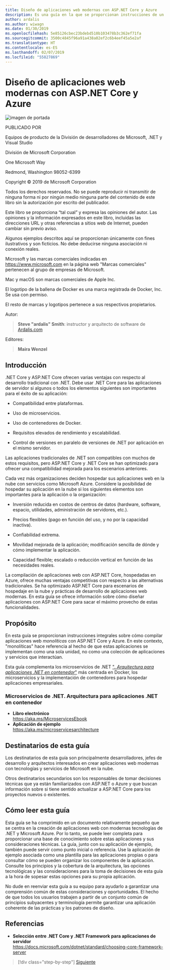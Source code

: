 ```yaml
---
title: Diseño de aplicaciones web modernas con ASP.NET Core y Azure
description: Es una guía en la que se proporcionan instrucciones de un extremo a otro sobre cómo compilar aplicaciones web monolíticas con ASP.NET Core y Azure.
author: ardalis
ms.author: wiwagn
ms.date: 01/30/2019
ms.openlocfilehash: 5e85126cbec23bdebd510b103478b3c362ef71fa
ms.sourcegitcommit: 3500c4845f96a91a438a02ef2c6b4eef45a5e2af
ms.translationtype: HT
ms.contentlocale: es-ES
ms.lasthandoff: 02/07/2019
ms.locfileid: "55827869"
---
```

# <a name="architect-modern-web-applications-with-aspnet-core-and-azure"></a>Diseño de aplicaciones web modernas con ASP.NET Core y Azure

![imagen de portada](./media/cover.png)

PUBLICADO POR

Equipos de producto de la División de desarrolladores de Microsoft, .NET y Visual Studio

División de Microsoft Corporation

One Microsoft Way

Redmond, Washington 98052-6399

Copyright © 2019 de Microsoft Corporation

Todos los derechos reservados. No se puede reproducir ni transmitir de ninguna forma ni por ningún medio ninguna parte del contenido de este libro sin la autorización por escrito del publicador.

Este libro se proporciona “tal cual” y expresa las opiniones del autor. Las opiniones y la información expresados en este libro, incluidas las direcciones URL y otras referencias a sitios web de Internet, pueden cambiar sin previo aviso.

Algunos ejemplos descritos aquí se proporcionan únicamente con fines ilustrativos y son ficticios. No debe deducirse ninguna asociación ni conexión reales.

Microsoft y las marcas comerciales indicadas en https://www.microsoft.com en la página web "Marcas comerciales" pertenecen al grupo de empresas de Microsoft.

Mac y macOS son marcas comerciales de Apple Inc.

El logotipo de la ballena de Docker es una marca registrada de Docker, Inc. Se usa con permiso.

El resto de marcas y logotipos pertenece a sus respectivos propietarios.

Autor:

> **Steve "ardalis" Smith**: instructor y arquitecto de software de [Ardalis.com](https://ardalis.com)

Editores:

> **Maira Wenzel**

## <a name="introduction"></a>Introducción

.NET Core y ASP.NET Core ofrecen varias ventajas con respecto al desarrollo tradicional con .NET. Debe usar .NET Core para las aplicaciones de servidor si algunos o todos los elementos siguientes son importantes para el éxito de su aplicación:

- Compatibilidad entre plataformas.

- Uso de microservicios.

- Uso de contenedores de Docker.

- Requisitos elevados de rendimiento y escalabilidad.

- Control de versiones en paralelo de versiones de .NET por aplicación en el mismo servidor.

Las aplicaciones tradicionales de .NET son compatibles con muchos de estos requisitos, pero ASP.NET Core y .NET Core se han optimizado para ofrecer una compatibilidad mejorada para los escenarios anteriores.

Cada vez más organizaciones deciden hospedar sus aplicaciones web en la nube con servicios como Microsoft Azure. Considere la posibilidad de hospedar su aplicación en la nube si los siguientes elementos son importantes para la aplicación o la organización:

- Inversión reducida en costos de centros de datos (hardware, software, espacio, utilidades, administración de servidores, etc.).

- Precios flexibles (pago en función del uso, y no por la capacidad inactiva).

- Confiabilidad extrema.

- Movilidad mejorada de la aplicación; modificación sencilla de dónde y cómo implementar la aplicación.

- Capacidad flexible; escalado o reducción vertical en función de las necesidades reales.

La compilación de aplicaciones web con ASP.NET Core, hospedadas en Azure, ofrece muchas ventajas competitivas con respecto a las alternativas tradicionales. Se ha optimizado ASP.NET Core para escenarios de hospedaje en la nube y prácticas de desarrollo de aplicaciones web modernas. En esta guía se ofrece información sobre cómo diseñar aplicaciones con ASP.NET Core para sacar el máximo provecho de estas funcionalidades.

## <a name="purpose"></a>Propósito

En esta guía se proporcionan instrucciones integrales sobre cómo compilar aplicaciones web *monolíticas* con ASP.NET Core y Azure. En este contexto, "monolíticas" hace referencia al hecho de que estas aplicaciones se implementan como una sola unidad, no como una colección de aplicaciones y servicios que interactúan.

Esta guía complementa los microservicios de .NET ["_. Arquitectura para aplicaciones .NET en contenedor_"](../microservices-architecture/index.md) más centrada en Docker, los microservicios y la implementación de contenedores para hospedar aplicaciones empresariales.

### <a name="net-microservices-architecture-for-containerized-net-applications"></a>Microservicios de .NET. Arquitectura para aplicaciones .NET en contenedor

- **Libro electrónico**  
  <https://aka.ms/MicroservicesEbook>
- **Aplicación de ejemplo**  
  <https://aka.ms/microservicesarchitecture>

## <a name="who-should-use-this-guide"></a>Destinatarios de esta guía

Los destinatarios de esta guía son principalmente desarrolladores, jefes de desarrollo y arquitectos interesados en crear aplicaciones web modernas con tecnologías y servicios de Microsoft en la nube.

Otros destinatarios secundarios son los responsables de tomar decisiones técnicas que ya están familiarizados con ASP.NET o Azure y que buscan información sobre si tiene sentido actualizar a ASP.NET Core para los proyectos nuevos o existentes.

## <a name="how-you-can-use-this-guide"></a>Cómo leer esta guía

Esta guía se ha comprimido en un documento relativamente pequeño que se centra en la creación de aplicaciones web con modernas tecnologías de .NET y Microsoft Azure. Por lo tanto, se puede leer completa para proporcionar una base de conocimiento sobre estas aplicaciones y sus consideraciones técnicas. La guía, junto con su aplicación de ejemplo, también puede servir como punto inicial o referencia. Use la aplicación de ejemplo asociada como una plantilla para las aplicaciones propias o para consultar cómo se pueden organizar los componentes de la aplicación. Consulte los principios y la cobertura de la arquitectura, las opciones tecnológicas y las consideraciones para la toma de decisiones de esta guía a la hora de sopesar estas opciones para su propia aplicación.

No dude en reenviar esta guía a su equipo para ayudarlo a garantizar una comprensión común de estas consideraciones y oportunidades. El hecho de que todos los usuarios trabajen a partir de un conjunto común de principios subyacentes y terminología permite garantizar una aplicación coherente de las prácticas y los patrones de diseño.

## <a name="references"></a>Referencias

- **Selección entre .NET Core y .NET Framework para aplicaciones de servidor**  
  <https://docs.microsoft.com/dotnet/standard/choosing-core-framework-server>

>[!div class="step-by-step"]
>[Siguiente](modern-web-applications-characteristics.md)